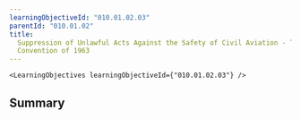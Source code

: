 ```yaml
---
learningObjectiveId: "010.01.02.03"
parentId: "010.01.02"
title:
  Suppression of Unlawful Acts Against the Safety of Civil Aviation - The Tokyo
  Convention of 1963
---
```


```tsx eval
<LearningObjectives learningObjectiveId={"010.01.02.03"} />
```

## Summary
